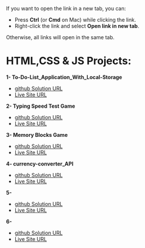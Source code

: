 If you want to open the link in a new tab, you can:

- Press **Ctrl** (or **Cmd** on Mac) while clicking the link.
- Right-click the link and select **Open link in new tab**.

Otherwise, all links will open in the same tab.

# HTML,CSS & JS Projects:

**1- To-Do-List_Application_With_Local-Storage**

- <a href="https://github.com/olahasan/To-Do-List_Application_With_Local-Storage" target="_blank">github Solution URL</a>
- <a href="https://olahasan.github.io/To-Do-List_Application_With_Local-Storage/" target="_blank">Live Site URL</a>

**2- Typing Speed Test Game**

- <a href="https://github.com/olahasan/Typing-Speed-Test-Game/tree/main" target="_blank">github Solution URL</a>
- <a href="https://olahasan.github.io/Typing-Speed-Test-Game/" target="_blank">Live Site URL</a>

**3- Memory Blocks Game**
- <a href="https://github.com/olahasan/html-css-js_Memory-Blocks-Game" target="_blank">github Solution URL</a>
- <a href="https://olahasan.github.io/html-css-js_Memory-Blocks-Game/" target="_blank">Live Site URL</a>

**4- currency-converter_API**
- <a href="https://github.com/olahasan/currency-converter_API" target="_blank">github Solution URL</a>
- <a href="https://olahasan.github.io/currency-converter_API/" target="_blank">Live Site URL</a>

**5-**
- <a href="" target="_blank">github Solution URL</a>
- <a href="" target="_blank">Live Site URL</a>

**6-**
- <a href="" target="_blank">github Solution URL</a>
- <a href="" target="_blank">Live Site URL</a>
